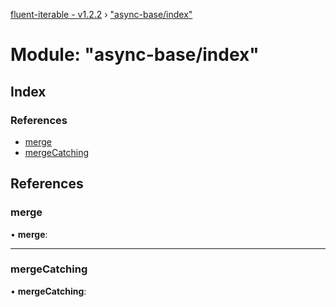 [fluent-iterable - v1.2.2](../README.md) › ["async-base/index"](_async_base_index_.md)

# Module: "async-base/index"

## Index

### References

* [merge](_async_base_index_.md#merge)
* [mergeCatching](_async_base_index_.md#mergecatching)

## References

###  merge

• **merge**:

___

###  mergeCatching

• **mergeCatching**:
